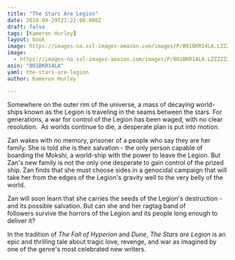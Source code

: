 ```yaml
---
title: "The Stars Are Legion"
date: 2018-04-29T21:22:00.000Z
draft: false
tags: [Kameron Hurley]
layout: book
image: https://images-na.ssl-images-amazon.com/images/P/B01BKR14LA.LZZZZZZZ.jpg
image: 
  - https://images-na.ssl-images-amazon.com/images/P/B01BKR14LA.LZZZZZZZ.jpg
asin: "B01BKR14LA"
yaml: the-stars-are-legion
author: Kameron Hurley

---
```


Somewhere on the outer rim of the universe, a mass of decaying world-ships known as the Legion is traveling in the seams between the stars. For generations, a war for control of the Legion has been waged, with no clear resolution.  As worlds continue to die, a desperate plan is put into motion.  
  
Zan wakes with no memory, prisoner of a people who say they are her family. She is told she is their salvation - the only person capable of boarding the Mokshi, a world-ship with the power to leave the Legion. But Zan's new family is not the only one desperate to gain control of the prized ship. Zan finds that she must choose sides in a genocidal campaign that will take her from the edges of the Legion's gravity well to the very belly of the world.  
  
Zan will soon learn that she carries the seeds of the Legion's destruction - and its possible salvation. But can she and her ragtag band of followers survive the horrors of the Legion and its people long enough to deliver it?  
  
In the tradition of *The Fall of Hyperion* and *Dune*, *The Stars are Legion* is an epic and thrilling tale about tragic love, revenge, and war as imagined by one of the genre's most celebrated new writers.